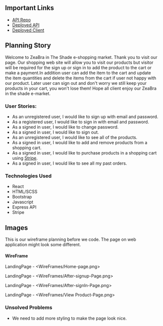 ## Important Links

- [API Repo](https://github.com/Team-404-Not-Found/404-API)
- [Deployed API](https://protected-gorge-91362.herokuapp.com)
- [Deployed Client](https://team-404-not-found.github.io/ZEBRAINTHESHADE/#/)

## Planning Story

Welcome to ZeaBra in The Shade e-shopping market. Thank you to visit our page. Our shopping web site will allow you to visit our products but visitor will be required for the sign up or sign in to add the product to the cart or make a payment.In addition user can add the item to the cart and update the item quantities and delete the items from the cart if user not happy with our product. Later user can sign out and don't worry we still keep your products in your cart, you won't lose them! Hope all client enjoy our ZeaBra in the shade e-market.

### User Stories:

- As an unregistered user, I would like to sign up with email and password.
- As a registered user, I would like to sign in with email and password.
- As a signed in user, I would like to change password.
- As a signed in user, I would like to sign out.
- As an unregistered user, I would like to see all of the products.
- As a signed in user, I would like to add and remove products from a shopping
  cart.
- As a signed in user, I would like to purchase products in a shopping cart
  using [Stripe](https://stripe.com/docs/checkout).
- As a signed in user, I would like to see all my past orders.

### Technologies Used

- React
- HTML/SCSS
- Bootstrap
- Javascript
- Express API
- Stripe

## Images

This is our wireframe planning before we code. The page on web application might look some different.

#### WireFrame

LandingPage - <WireFrames/Home-page.png>

LandingPage - <WireFrames/After-signup-Page.png>

LandingPage - <WireFrames/After-signIn-Page.png>

LandingPage - <WireFrames/View Product-Page.png>


### Unsolved Problems

- We need to add more styling to make the page look nice.

